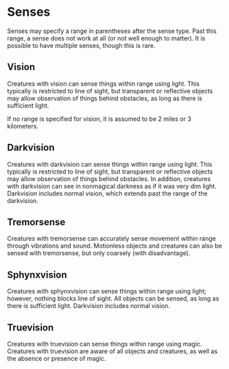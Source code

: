 # Senses

Senses may specify a range in parentheses after the sense type. Past this range, a sense does not work at all \(or not well enough to matter\). It is possible to have multiple senses, though this is rare.

## Vision <a id="vision"></a>

Creatures with vision can sense things within range using light. This typically is restricted to line of sight, but transparent or reflective objects may allow observation of things behind obstacles, as long as there is sufficient light.

If no range is specified for vision, it is assumed to be 2 miles or 3 kilometers.

## Darkvision <a id="darkvision"></a>

Creatures with darkvision can sense things within range using light. This typically is restricted to line of sight, but transparent or reflective objects may allow observation of things behind obstacles. In addition, creatures with darkvision can see in nonmagical darkness as if it was very dim light. Darkvision includes normal vision, which extends past the range of the darkvision.

## Tremorsense <a id="tremorsense"></a>

Creatures with tremorsense can accurately sense movement within range through vibrations and sound. Motionless objects and creatures can also be sensed with tremorsense, but only coarsely \(with disadvantage\).

## Sphynxvision <a id="sphynxvision"></a>

Creatures with sphynxvision can sense things within range using light; however, nothing blocks line of sight. All objects can be sensed, as long as there is sufficient light. Darkvision includes normal vision.

## Truevision <a id="truevision"></a>

Creatures with truevision can sense things within range using magic. Creatures with truevision are aware of all objects and creatures, as well as the absence or presence of magic.

